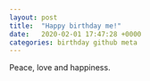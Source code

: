 ```yaml
---
layout: post
title:  "Happy birthday me!"
date:   2020-02-01 17:47:28 +0000
categories: birthday github meta
---
```

Peace, love and happiness.


[duckduckgo]: https://www.duckduckgo.com

